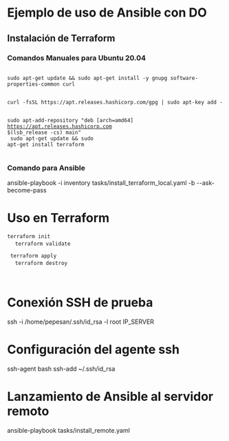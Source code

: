 # Ejemplo de uso de Ansible con DO
## Instalación de Terraform
### Comandos Manuales para Ubuntu 20.04
<code>
sudo apt-get update && sudo apt-get install -y gnupg software-properties-common curl
<br/>
curl -fsSL https://apt.releases.hashicorp.com/gpg | sudo apt-key add -

sudo apt-add-repository "deb [arch=amd64] https://apt.releases.hashicorp.com $(lsb_release -cs) main"
<br/>
sudo apt-get update && sudo apt-get install terraform
<br/>
</code>
### Comando para Ansible
ansible-playbook -i inventory tasks/install_terraform_local.yaml -b --ask-become-pass
# Uso en Terraform
<code>terraform init
<br/>
</code>
<code>
terraform validate
<br/>
</code>
<code>
terraform apply
<br/>
</code>
<code>
terraform destroy
<br/>
</code>
# Conexión SSH de prueba
ssh -i /home/pepesan/.ssh/id_rsa -l root IP_SERVER
# Configuración del agente ssh
ssh-agent bash
ssh-add ~/.ssh/id_rsa
# Lanzamiento de Ansible al servidor remoto
ansible-playbook tasks/install_remote.yaml
